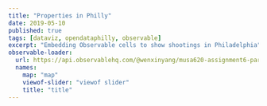 ```yaml
---
title: "Properties in Philly"
date: 2019-05-10
published: true
tags: [dataviz, opendataphilly, observable]
excerpt: "Embedding Observable cells to show shootings in Philadelphia"
observable-loader:
  url: https://api.observablehq.com/@wenxinyang/musa620-assignment6-part-ii.js
  names:
    map: "map"
    viewof-slider: "viewof slider"
    title: "title"
---
```


<div id="title"></div>
<div id="viewof-slider"></div>
<div class='fullwidth'>
  <div id="map"></div>
</div>
